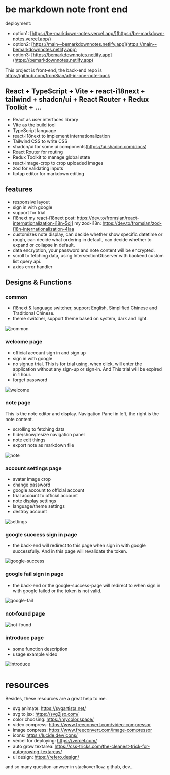 # be markdown note front end

deployment:

- option1: [https://be-markdown-notes.vercel.app/](https://be-markdown-notes.vercel.app/)
- option2: [https://main--bemarkdownnotes.netlify.app](https://main--bemarkdownnotes.netlify.app)
- option3: [https://bemarkdownnotes.netlify.app](https://bemarkdownnotes.netlify.app)

This project is front-end, the back-end repo is https://github.com/fromSian/all-in-one-note-back

## React + TypeScript + Vite + react-i18next + tailwind + shadcn/ui + React Router + Redux Toolkit + ...

- React as user interfaces library
- Vite as the build tool
- TypeScript language
- react-i18next to implement internationalization
- Tailwind CSS to write CSS
- shadcn/ui for some ui components(https://ui.shadcn.com/docs)
- React Router for routing
- Redux Toolkit to manage global state
- react-image-crop to crop uploaded images
- zod for validating inputs
- tiptap editor for markdown editing

## features

- responsive layout
- sign in with google
- support for trial
- i18next
  my react-i18next post: https://dev.to/fromsian/react-internationalization-i18n-5cj1
  my zod-i18n: https://dev.to/fromsian/zod-i18n-internationalization-4laa
- customizes note display, can decide whether show specific datetime or rough, can decide what ordering in default, can decide whether to expand or collapse in default.
- data encryption, your password and note content will be encrypted.
- scroll to fetching data, using IntersectionObserver with backend custom list query api.
- axios error handler

## Designs & Functions

### common

- i18next & language switcher, support English, Simplified Chinese and Traditional Chinese.
- theme switcher, support theme based on system, dark and light.

![common](./reademe_images/common.png)

### welcome page

- official account sign in and sign up
- sign in with google
- no signup trial. This is for trial using, when click, will enter the application without any sign-up or sign-in. And This trial will be expired in 1 hour.
- forget password

![welcome](./reademe_images/welcome.png)

### note page

This is the note editor and display. Navigation Panel in left, the right is the note content.

- scrolling to fetching data
- hide/show/resize navigation panel
- note edit things
- export note as markdown file

![note](./reademe_images/note.png)

### account settings page

- avatar image crop
- change password
- google account to official account
- trial account to official account
- note display settings
- language/theme settings
- destroy account

![settings](./reademe_images/settings.png)

### google success sign in page

- the back-end will redirect to this page when sign in with google successfully. And in this page will revalidate the token.

![google-success](./reademe_images/google_success.png)

### google fail sign in page

- the back-end or the google-success-page will redirect to when sign in with google failed or the token is not valid.

![google-fail](./reademe_images/google_fail.png)

### not-found page

![not-found](./reademe_images/not_found.png)

### introduce page

- some function description
- usage example video

![introduce](./reademe_images/introduce.png)

# resources

Besides, these resources are a great help to me.

- svg animate: https://svgartista.net/
- svg to jsx: https://svg2jsx.com/
- color choosing: https://mycolor.space/
- video compress: https://www.freeconvert.com/video-compressor
- image conpress: https://www.freeconvert.com/image-compressor
- icons: https://lucide.dev/icons/
- vercel for deploying: https://vercel.com/
- auto grow textarea: https://css-tricks.com/the-cleanest-trick-for-autogrowing-textareas/
- ui design: https://refero.design/

and so many question-anwser in stackoverflow, github, dev...
